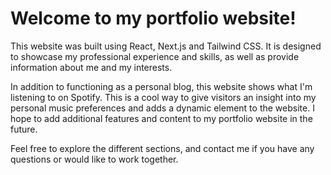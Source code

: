 # Welcome to my portfolio website!

This website was built using React, Next.js and Tailwind CSS. It is designed to showcase my professional experience and skills, as
well as provide information about me and my interests.

In addition to functioning as a personal blog, this website shows what I'm listening to on Spotify. This
is a cool way to give visitors an insight into my personal music preferences and adds a dynamic element to the website. I hope to
add additional features and content to my portfolio website in the future.

Feel free to explore the different sections, and contact me if you have any questions or would like to work
together. 